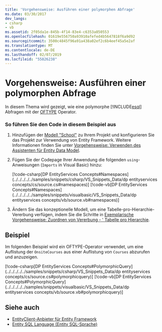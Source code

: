 ```yaml
---
title: 'Vorgehensweise: Ausführen einer polymorphen Abfrage'
ms.date: 03/30/2017
dev_langs:
- csharp
- vb
ms.assetid: 2f05da1e-845b-4f14-83e4-c6353a850553
ms.openlocfilehash: 01619e556750a93910afefed4b5647818f6a9d92
ms.sourcegitcommit: 3500c4845f96a91a438a02ef2c6b4eef45a5e2af
ms.translationtype: MT
ms.contentlocale: de-DE
ms.lasthandoff: 02/07/2019
ms.locfileid: "55826238"
---
```

# <a name="how-to-execute-a-polymorphic-query"></a>Vorgehensweise: Ausführen einer polymorphen Abfrage
In diesem Thema wird gezeigt, wie eine polymorphe [!INCLUDE[esql](../../../../../includes/esql-md.md)] Abfragen mit der [OFTYPE](../../../../../docs/framework/data/adonet/ef/language-reference/oftype-entity-sql.md) Operator.  
  
### <a name="to-run-the-code-in-this-example"></a>So führen Sie den Code in diesem Beispiel aus  
  
1.  Hinzufügen der [Modell "School"](https://docs.microsoft.com/previous-versions/dotnet/netframework-4.0/bb896300(v=vs.100)) zu Ihrem Projekt und konfigurieren Sie das Projekt zur Verwendung von Entity Framework. Weitere Informationen finden Sie unter [Vorgehensweise: Verwenden des Assistenten für Entity Data Model](https://docs.microsoft.com/previous-versions/dotnet/netframework-4.0/bb738677(v=vs.100)).  
  
2.  Fügen Sie der Codepage Ihrer Anwendung die folgenden `using`-Anweisungen (`Imports` in Visual Basic) hinzu:  
  
     [!code-csharp[DP EntityServices Concepts#Namespaces](../../../../../samples/snippets/csharp/VS_Snippets_Data/dp entityservices concepts/cs/source.cs#namespaces)]
     [!code-vb[DP EntityServices Concepts#Namespaces](../../../../../samples/snippets/visualbasic/VS_Snippets_Data/dp entityservices concepts/vb/source.vb#namespaces)]  
  
3.  Ändern Sie das konzeptionelle Modell, um eine Tabelle-pro-Hierarchie-Vererbung verfügen, indem Sie die Schritte in [Exemplarische Vorgehensweise: Zuordnen von Vererbung - ' Tabelle pro Hierarchie](https://docs.microsoft.com/previous-versions/dotnet/netframework-4.0/cc716683(v=vs.100)).  
  
## <a name="example"></a>Beispiel  
 Im folgenden Beispiel wird ein OFTYPE-Operator verwendet, um eine Auflistung der `OnsiteCourses` aus einer Auflistung von `Courses` abzurufen und anzuzeigen.  
  
 [!code-csharp[DP EntityServices Concepts#PolymorphicQuery](../../../../../samples/snippets/csharp/VS_Snippets_Data/dp entityservices concepts/cs/source.cs#polymorphicquery)]
 [!code-vb[DP EntityServices Concepts#PolymorphicQuery](../../../../../samples/snippets/visualbasic/VS_Snippets_Data/dp entityservices concepts/vb/source.vb#polymorphicquery)]  
  
## <a name="see-also"></a>Siehe auch
- [EntityClient-Anbieter für Entity Framework](../../../../../docs/framework/data/adonet/ef/entityclient-provider-for-the-entity-framework.md)
- [Entity SQL Language (Entity SQL-Sprache)](../../../../../docs/framework/data/adonet/ef/language-reference/entity-sql-language.md)
